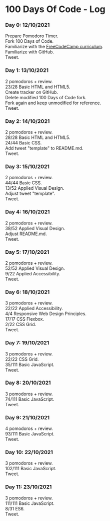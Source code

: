# 100 Days Of Code - Log

### Day 0: 12/10/2021
Prepare Pomodoro Timer.  
Fork 100 Days of Code.  
Familiarize with the [FreeCodeCamp curriculum](https://www.freecodecamp.org/learn).  
Familiarize with GitHub.  
Tweet.

### Day 1: 13/10/2021
2 pomodoros + review.  
23/28 Basic HTML and HTML5.  
Create tracker on GitHub.  
Delete modified 100 Days of Code fork.  
Fork again and keep unmodified for reference.  
Tweet.

### Day 2: 14/10/2021
2 pomodoros + review.  
28/28 Basic HTML and HTML5.  
24/44 Basic CSS.  
Add tweet "template" to README.md.  
Tweet.

### Day 3: 15/10/2021
2 pomodoros + review.  
44/44 Basic CSS.  
13/52 Applied Visual Design.  
Adjust tweet "template".  
Tweet.

### Day 4: 16/10/2021
2 pomodoros + review.  
38/52 Applied Visual Design.  
Adjust README.md.  
Tweet.

### Day 5: 17/10/2021
2 pomodoros + review.  
52/52 Applied Visual Design.  
9/22 Applied Accessibility.  
Tweet.

### Day 6: 18/10/2021
3 pomodoros + review.  
22/22 Applied Accessibility.  
4/4 Responsive Web Design Principles.  
17/17 CSS Flexbox.  
2/22 CSS Grid.  
Tweet.

### Day 7: 19/10/2021
3 pomodoros + review.  
22/22 CSS Grid.  
35/111 Basic JavaScript.  
Tweet.

### Day 8: 20/10/2021
3 pomodoros + review.  
74/111 Basic JavaScript.  
Tweet.

### Day 9: 21/10/2021
4 pomodoros + review.  
93/111 Basic JavaScript.  
Tweet.

### Day 10: 22/10/2021
3 pomodoros + review.  
102/111 Basic JavaScript.  
Tweet.

### Day 11: 23/10/2021
3 pomodoros + review.  
111/111 Basic JavaScript.  
8/31 ES6.  
Tweet.
